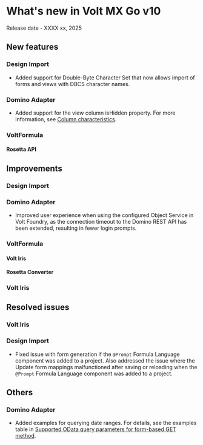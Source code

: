 # What's new in Volt MX Go v10

Release date - XXXX xx, 2025

## New features

### Design Import  

- Added support for Double-Byte Character Set that now allows import of forms and views with DBCS character names.

### Domino Adapter

- Added support for the view column isHidden property. For more information, see [Column characteristics](../topicguides/adapter/datamodel.md#column-characteristics).

### VoltFormula

#### Rosetta API

## Improvements

### Design Import

### Domino Adapter

- Improved user experience when using the configured Object Service in Volt Foundry, as the connection timeout to the Domino REST API has been extended, resulting in fewer login prompts.

### VoltFormula

#### Volt Iris


#### Rosetta Converter


### Volt Iris

## Resolved issues

### Volt Iris 

### Design Import

- Fixed issue with form generation if the `@Prompt` Formula Language component was added to a project. Also addressed the issue where the Update form mappings malfunctioned after saving or reloading when the `@Prompt` Formula Language component was added to a project.

## Others

### Domino Adapter

- Added examples for querying date ranges. For details, see the examples table in [Supported OData query parameters for form-based GET method](../topicguides/adapter/method.md#supported-odata-query-parameters-for-form-based-get-method).
